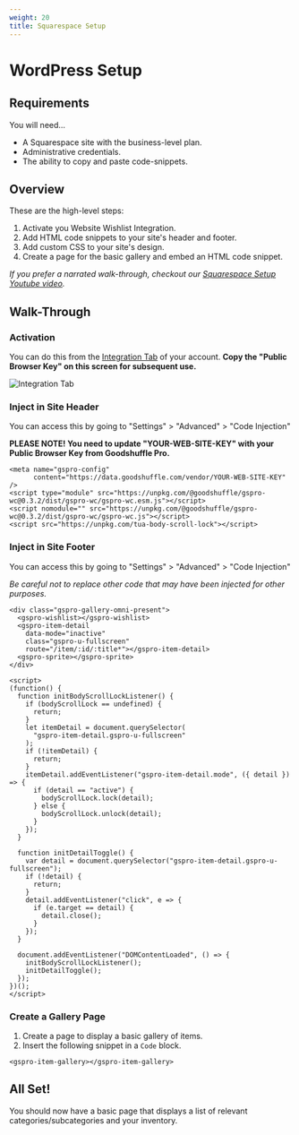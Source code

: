 ```yaml
---
weight: 20
title: Squarespace Setup
---
```


# WordPress Setup

## Requirements

You will need...

- A Squarespace site with the business-level plan.
- Administrative credentials.
- The ability to copy and paste code-snippets.

## Overview

These are the high-level steps:

1. Activate you Website Wishlist Integration.
1. Add HTML code snippets to your site's header and footer.
1. Add custom CSS to your site's design.
1. Create a page for the basic gallery and embed an HTML code snippet.

_If you prefer a narrated walk-through, checkout our [Squarespace Setup Youtube video](https://www.youtube.com/watch?reload=9&v=Ap5zhuijH90&feature=youtu.be)._

## Walk-Through

### Activation

You can do this from the [Integration Tab](https://pro.goodshuffle.com/vendorAccount/index?tab=thirdPartyIntegrations) of your account. **Copy the "Public Browser Key" on this screen for subsequent use.**

![Integration Tab](/wordpress-website-integration-activation.png)

### Inject in Site Header

You can access this by going to "Settings" &gt; "Advanced" &gt; "Code Injection"

**PLEASE NOTE! You need to update "YOUR-WEB-SITE-KEY" with your Public Browser Key from Goodshuffle Pro.**

```
<meta name="gspro-config"
      content="https://data.goodshuffle.com/vendor/YOUR-WEB-SITE-KEY" />
<script type="module" src="https://unpkg.com/@goodshuffle/gspro-wc@0.3.2/dist/gspro-wc/gspro-wc.esm.js"></script>
<script nomodule="" src="https://unpkg.com/@goodshuffle/gspro-wc@0.3.2/dist/gspro-wc/gspro-wc.js"></script>
<script src="https://unpkg.com/tua-body-scroll-lock"></script>
```

### Inject in Site Footer

You can access this by going to "Settings" &gt; "Advanced" &gt; "Code Injection"

_Be careful not to replace other code that may have been injected for other purposes._

```
<div class="gspro-gallery-omni-present">
  <gspro-wishlist></gspro-wishlist>
  <gspro-item-detail
    data-mode="inactive"
    class="gspro-u-fullscreen"
    route="/item/:id/:title*"></gspro-item-detail>
  <gspro-sprite></gspro-sprite>
</div>

<script>
(function() {
  function initBodyScrollLockListener() {
    if (bodyScrollLock == undefined) {
      return;
    }
    let itemDetail = document.querySelector(
      "gspro-item-detail.gspro-u-fullscreen"
    );
    if (!itemDetail) {
      return;
    }
    itemDetail.addEventListener("gspro-item-detail.mode", ({ detail }) => {
      if (detail == "active") {
        bodyScrollLock.lock(detail);
      } else {
        bodyScrollLock.unlock(detail);
      }
    });
  }

  function initDetailToggle() {
    var detail = document.querySelector("gspro-item-detail.gspro-u-fullscreen");
    if (!detail) {
      return;
    }
    detail.addEventListener("click", e => {
      if (e.target == detail) {
        detail.close();
      }
    });
  }

  document.addEventListener("DOMContentLoaded", () => {
    initBodyScrollLockListener();
    initDetailToggle();
  });
})();
</script>
```

### Create a Gallery Page

1. Create a page to display a basic gallery of items.
2. Insert the following snippet in a `Code` block.

```
<gspro-item-gallery></gspro-item-gallery>
```

## All Set!

You should now have a basic page that displays a list of relevant categories/subcategories and your inventory.
